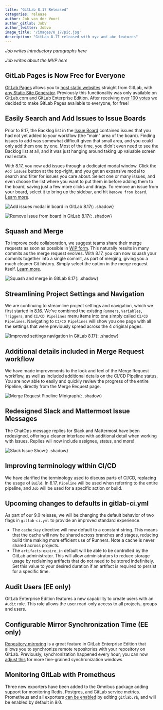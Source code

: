 ```yaml
---
title: "GitLab 8.17 Released"
categories: release
author: Job van der Voort
author_gitlab: JobV
author_twitter: Jobvo
image_title: '/images/8_17/pic.jpg'
description: "GitLab 8.17 released with xyz and abc features"
---
```


_Job writes introductory paragraphs here_

<!-- more -->

_Job writes about the MVP here_

<!-- don't forget to link MVP's name to their GitLab.com profile -->

## GitLab Pages is Now Free for Everyone

[GitLab Pages][pages] allows you to [host static websites][post-pages-setup] straight from GitLab, with [any Static Site Generator][pages-ssgs]. Previously this functionality was only available on GitLab.com and GitLab Enterprise Edition. After receiving [over 100 votes](https://gitlab.com/gitlab-org/gitlab-ce/issues/14605) we decided to make GitLab Pages available to everyone, for free!

[pages-ssgs]: /2016/06/17/ssg-overview-gitlab-pages-part-3-examples-ci/
[pages]: https://pages.gitlab.io/
[post-pages-setup]: /2016/04/07/gitlab-pages-setup/

## Easily Search and Add Issues to Issue Boards

Prior to 8.17, the Backlog list in the [Issue Board][board] contained issues that you had not yet added to your workflow (the "main" area of the board).
Finding issues to add was somewhat difficult given that small area, and you could only add them one by one.
Most of the time, you didn't even need to see the Backlog list at all, and it was just hanging around taking up valuable screen real estate.


With 8.17, you now add issues through a dedicated modal window.
Click the `Add issues` button at the top-right, and you get an expansive modal to search and filter for issues you care about.
Select one or many issues, and even choose the list where you want to put them in before adding them to the board, saving just a few more clicks and drags.
To remove an issue from your board, select it to bring up the sidebar, and hit `Remove from board`.
[Learn more][board-doc].

[board]: /solutions/issueboard/
[board-doc]: https://docs.gitlab.com/ce/user/project/issue_board.html

![Add issues modal in board in GitLab 8.17](/images/8_17/board_modal.png){: .shadow}

![Remove issue from board in GitLab 8.17](/images/8_17/board_remove.png){: .shadow}

## Squash and Merge

To improve code collaboration, we suggest teams share their merge requests as soon as possible in [WIP form][wip].
This naturally results in many commits as the merge request evolves.
With 8.17, you can now squash your commits together into a single commit, as part of merging, giving you a much cleaner Git history.
Simply select the option in the merge request itself.
[Learn more][squash-doc].

[wip]: https://docs.gitlab.com/ce/user/project/merge_requests/work_in_progress_merge_requests.html
[squash-doc]: https://docs.gitlab.com/ee/user/project/merge_requests/squash_and_merge.html

![Squash and merge in GitLab 8.17](/images/8_17/squash_edit_form.png){: .shadow}

## Streamlining Project Settings and Navigation

We are continuing to streamline project settings and navigation, which we first started in [8.16].
We've combined the existing `Runners`, `Variables`, `Triggers`, and `CI/CD Pipelines` menu items into one simply called `CI/CD Pipelines`.
Navigating to `CI/CD Pipelines` will show you one page with all the settings that were previously spread across the 4 original pages.

[8.16]: https://about.gitlab.com/2017/01/22/gitlab-8-16-released/

![Improved settings navigation in GitLab 8.17](/images/8_17/settings_new.png){: .shadow}

## Additional details included in Merge Request workflow

We have made improvements to the look and feel of the Merge Request workflow, as well as included additional details on the CI/CD Pipeline status. You are now able to easily and quickly review the progress of the entire Pipeline, directly from the Merge Request page.

![Merge Request Pipeline Minigraph](/images/8_17/merge_request_minigraph.png){: .shadow}

## Redesigned Slack and Mattermost Issue Messages

The ChatOps message replies for Slack and Mattermost have been redesigned, offering a cleaner interface with additional detail when working with Issues. Replies will now include assignee, status, and more!

![Slack Issue Show](/images/8_17/slack_issue_show.png){: .shadow}

## Improving terminology within CI/CD

We have clarified the terminology used to discuss parts of CI/CD, replacing the usage of `Build`. In 8.17, `Pipeline` will be used when referring to the entire pipeline, and `Job` will be used for a specific action or build.

## Upcoming changes to defaults in gitlab-ci.yml

As part of our 9.0 release, we will be changing the default behavior of two flags in `gitlab-ci.yml` to provide an improved standard experience.

* The `cache:key` directive will now default to a constant string. This means that the cache will now be shared across branches and stages, reducing build time making more efficient use of Runners. Note a cache is never shared across projects.
* The `artifacts:expire_in` default will be able to be controlled by the GitLab administrator. This will allow administrators to reduce storage usage by reclaiming artifacts that do not need to be stored indefinitely. Set this value to your desired duration if an artifact is required to persist for a specific time.

## Audit Users (EE only)

GitLab Enterprise Edition features a new capability to create users with an `Audit` role. This role allows the user read-only access to all projects, groups and users.

## Configurable Mirror Synchronization Time (EE only)

[Repository mirroring] is a great feature in GitLab Enterprise Edition that allows you to synchronize remote repositories with your repository on GitLab. Previously, synchronization happened every hour; you can now [adjust this][sync] for more fine-grained synchronization windows.

[Repository mirroring]: https://docs.gitlab.com/ee/workflow/repository_mirroring.html
[sync]: https://docs.gitlab.com/ee/workflow/repository_mirroring.html#adjusting-synchronization-times

## Monitoring GitLab with Prometheus

Three new exporters have been added to the Omnibus package adding support for monitoring Redis, Postgres, and GitLab service metrics. Prometheus and all exporters [can be enabled][prom-doc] by editing `gitlab.rb`, and will be enabled by default in 9.0.

[prom-doc]: https://docs.gitlab.com/ce/administration/monitoring/prometheus/index.html
